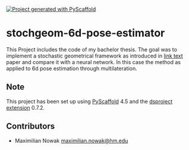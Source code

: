 [![Project generated with PyScaffold](https://img.shields.io/badge/-PyScaffold-005CA0?logo=pyscaffold)](https://pyscaffold.org/)

# stochgeom-6d-pose-estimator

This Project includes the code of my bachelor thesis. The goal was to implement a stochastic geometrical framework as introduced in [link text](https://link.springer.com/article/10.1007/s10851-024-01200-2#citeas) paper and compare it with a neural network. In this case the method as applied to 6d pose estimation through multilateration.


## Note

This project has been set up using [PyScaffold] 4.5 and the [dsproject extension] 0.7.2.

[conda]: https://docs.conda.io/
[pre-commit]: https://pre-commit.com/
[Jupyter]: https://jupyter.org/
[nbstripout]: https://github.com/kynan/nbstripout
[Google style]: http://google.github.io/styleguide/pyguide.html#38-comments-and-docstrings
[PyScaffold]: https://pyscaffold.org/
[dsproject extension]: https://github.com/pyscaffold/pyscaffoldext-dsproject

## Contributors

* Maximilian Nowak [maximilian.nowak@hm.edu](mailto:maximilian.nowak@hm.edu)
